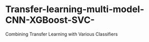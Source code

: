 # Transfer-learning-multi-model-CNN-XGBoost-SVC-
Combining Transfer Learning with Various Classifiers
